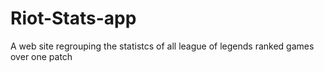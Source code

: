 # Riot-Stats-app
A web site regrouping the statistcs of all league of legends ranked games over one patch
